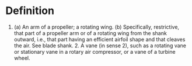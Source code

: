 # Definition

1.  \(a\) An arm of a propeller; a rotating wing. (b) Specifically,
    restrictive, that part of a propeller arm or of a rotating wing from
    the shank outward, i.e., that part having an efficient airfoil shape
    and that cleaves the air. See blade shank. 2. A vane (in sense 2),
    such as a rotating vane or stationary vane in a rotary air
    compressor, or a vane of a turbine wheel.
